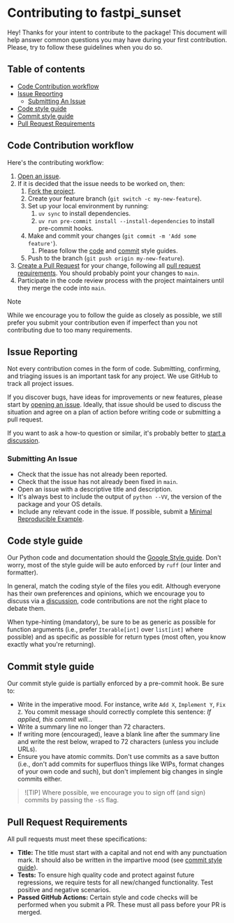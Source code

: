 <!-- Inspired by https://github.com/markdownlint/markdownlint/blob/main/CONTRIBUTING.md -->
# Contributing to fastpi_sunset   <!-- omit from toc -->

Hey! Thanks for your intent to contribute to the package! This document will help answer common
questions you may have during your first contribution. Please, try to follow these guidelines when
you do so.

## Table of contents  <!-- omit from toc -->
<!-- START doctoc generated TOC please keep comment here to allow auto update -->
<!-- DON'T EDIT THIS SECTION, INSTEAD RE-RUN doctoc TO UPDATE -->

- [Code Contribution workflow](#code-contribution-workflow)
- [Issue Reporting](#issue-reporting)
  - [Submitting An Issue](#submitting-an-issue)
- [Code style guide](#code-style-guide)
- [Commit style guide](#commit-style-guide)
- [Pull Request Requirements](#pull-request-requirements)

<!-- END doctoc generated TOC please keep comment here to allow auto update -->

## Code Contribution workflow

Here's the contributing workflow:

1. [Open an issue](#issue-reporting).
1. If it is decided that the issue needs to be worked on, then:
   1. [Fork the project](https://github.com/sebastian-correa/fastapi-sunset/fork).
   2. Create your feature branch (`git switch -c my-new-feature`).
   3. Set up your local environment by running:
      1. `uv sync` to install dependencies.
      2. `uv run pre-commit install --install-dependencies` to install pre-commit hooks.
   4. Make and commit your changes (`git commit -m 'Add some feature'`).
      1. Please follow the [code](#code-style-guide) and [commit](#commit-style-guide) style guides.
   5. Push to the branch (`git push origin my-new-feature`).
1. [Create a Pull Request](https://github.com/sebastian-correa/fastapi-sunset/compare) for your
   change, following all [pull request requirements](#pull-request-requirements). You should
   probably point your changes to `main`.
1. Participate in the code review process with the project maintainers until they merge the code
   into `main`.

> [!NOTE]
> While we encourage you to follow the guide as closely as possible, we still prefer you submit your
> contribution even if imperfect than you not contributing due to too many requirements.

## Issue Reporting

Not every contribution comes in the form of code. Submitting, confirming, and triaging issues is an
important task for any project. We use GitHub to track all project issues.

If you discover bugs, have ideas for improvements or new features, please start by [opening an issue](https://github.com/sebastian-correa/fastapi-sunset/issues/new).
Ideally, that issue should be used to discuss the situation and agree on a plan of action before
writing code or submitting a pull request.

If you want to ask a how-to question or similar, it's probably better to [start a discussion](https://github.com/sebastian-correa/fastapi-sunset/discussions/new/choose).

### Submitting An Issue

- Check that the issue has not already been reported.
- Check that the issue has not already been fixed in `main`.
- Open an issue with a descriptive title and description.
- It's always best to include the output of `python --VV`, the version of the package and your OS
   details.
- Include any relevant code in the issue. If possible, submit a [Minimal Reproducible Example](https://stackoverflow.com/help/minimal-reproducible-example).

## Code style guide

Our Python code and documentation should the [Google Style guide](https://google.github.io/styleguide/pyguide.html).
Don't worry, most of the style guide will be auto enforced by `ruff` (our linter and formatter).

In general, match the coding style of the files you edit. Although everyone has their own
preferences and opinions, which we encourage you to discuss via a [discussion](https://github.com/sebastian-correa/fastapi-sunset/discussions/new/choose),
code contributions are not the right place to debate them.

When type-hinting (mandatory), be sure to be as generic as possible for function arguments (i.e.,
prefer `Iterable[int]` over `list[int]` where possible) and as specific as possible for return types
(most often, you know exactly what you're returning).

## Commit style guide

Our commit style guide is partially enforced by a pre-commit hook. Be sure to:

- Write in the imperative mood. For instance, write `Add X`, `Implement Y`, `Fix Z`. You commit
   message should correctly complete this sentence: *If applied, this commit will...*
- Write a summary line no longer than 72 characters.
- If writing more (encouraged), leave a blank line after the summary line and write the rest below,
   wraped to 72 characters (unless you include URLs).
- Ensure you have atomic commits. Don't use commits as a save button (i.e., don't add commits for
   superfluos things like WIPs, format changes of your own code and such), but don't implement big
   changes in single commits either.

> ![TIP]
> Where possible, we encourage you to sign off (and sign) commits by passing the `-sS` flag.

## Pull Request Requirements

All pull requests must meet these specifications:

- **Title:** The title must start with a capital and not end with any punctuation mark. It should
   also be written in the impartive mood (see [commit style guide](#commit-style-guide)).
- **Tests:** To ensure high quality code and protect against future regressions, we require tests
  for all new/changed functionality. Test positive and negative scenarios.
- **Passed GitHub Actions:** Certain style and code checks will be performed when you submit a PR.
   These must all pass before your PR is merged.
